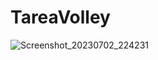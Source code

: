 # TareaVolley

![Screenshot_20230702_224231](https://github.com/Stevensx/TareaVolley/assets/136100719/fe13876e-62d9-4fde-ae0a-17811e197d82)
